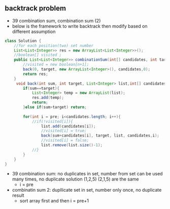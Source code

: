## backtrack problem
- 39 combination sum, combination sum (2)
- below is the framework to write backtrack then modify based on different assumption
```java
class Solution {
    //for each position(two) set number
    List<List<Integer>> res = new ArrayList<List<Integer>>();
    //boolean[] visited ;
    public List<List<Integer>> combinationSum(int[] candidates, int target) {
        //visited = new boolean[n+1];
        back(0, target, new ArrayList<Integer>(), candidates,0);
        return res;
    }
     void back(int sum, int target, List<Integer> list,int[] candidates, int pre ){
        if(sum==target){
            List<Integer> temp = new ArrayList(list);
            res.add(temp);
            return;
        }else if(sum>target) return;
         
        for(int i = pre; i<candidates.length; i++){
            //if(!visited[i]){
                list.add(candidates[i]);
                //visited[i] = true;
                back(sum+candidates[i], target, list, candidates,i);
                //visited[i] = false;
                list.remove(list.size()-1);
            //}
        }
    }
}

```

- 39 combination sum: no duplicates in set, number from set can be used many times, no duplicate solution (1,2,5) (2,1,5) are the same
  - i = pre
- combinatin sum 2: dupllicate set in set, number only once, no duplicate result
  - sort array first and then i = pre+1
